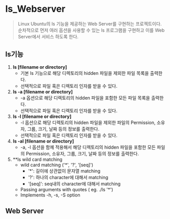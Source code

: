 # ls_Webserver
> Linux Ubuntu의 ls 기능을 제공하는 Web Server를 구현하는 프로젝트이다. 순차적으로 먼저 여러 옵션을 사용할 수 있는 ls 프로그램을 구현하고 이를 Web Server에서 서비스 하도록 한다.

## ls기능
1. **ls [filename or directory]**
	- 기본 ls 기능으로 해당 디렉토리의 hidden 파일을 제외한 파일 목록을 출력한다.
	- 선택적으로 파일 혹은 디렉토리 인자를 받을 수 있다.
2. **ls -a [filename or directory]**
	- -a 옵션으로 해당 디렉토리의 hidden 파일을 포함한 모든 파일 목록을 출력한다.
	- 선택적으로 파일 혹은 디렉토리 인자를 받을 수 있다.
3. **ls -l [filename or directory]**
	- -l 옵션으로 해당 디렉토리의 hidden 파일을 제외한 파일의 Permission, 소유자, 그룹, 크기, 날짜 등의 정보를 출력한다.
	- 선택적으로 파일 혹은 디렉토리 인자를 받을 수 있다.
4. **ls -al [filename or directory]**
	- -a, -l 옵션을 함께 적용해서 해당 디렉토리의 hidden 파일을 포함한 모든 파일의 Permission, 소유자, 그룹, 크기, 날짜 등의 정보를 출력한다.
5. **ls wild card matching
	- wild card matching ('*', '?', '[seq]')
		- '*': 길이에 상관없이 문자열 matching
		- '?': 하나의 character에 대해서 matching
		- '[seq]': seq내의 character에 대해서 matching
	- Passing arguments with quotes ( eg. ./ls '*')
	- Implements -h, -s, -S option

## Web Server

